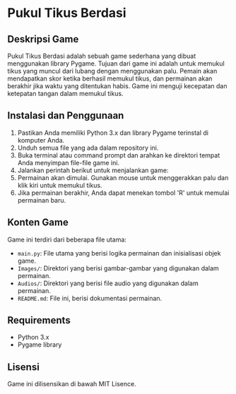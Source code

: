 # Pukul Tikus Berdasi

## Deskripsi Game
Pukul Tikus Berdasi adalah sebuah game sederhana yang dibuat menggunakan library Pygame. Tujuan dari game ini adalah untuk memukul tikus yang muncul dari lubang dengan menggunakan palu. Pemain akan mendapatkan skor ketika berhasil memukul tikus, dan permainan akan berakhir jika waktu yang ditentukan habis. Game ini menguji kecepatan dan ketepatan tangan dalam memukul tikus.

## Instalasi dan Penggunaan
1. Pastikan Anda memiliki Python 3.x dan library Pygame terinstal di komputer Anda.
2. Unduh semua file yang ada dalam repository ini.
3. Buka terminal atau command prompt dan arahkan ke direktori tempat Anda menyimpan file-file game ini.
4. Jalankan perintah berikut untuk menjalankan game:
5. Permainan akan dimulai. Gunakan mouse untuk menggerakkan palu dan klik kiri untuk memukul tikus.
6. Jika permainan berakhir, Anda dapat menekan tombol 'R' untuk memulai permainan baru.

## Konten Game
Game ini terdiri dari beberapa file utama:
- `main.py`: File utama yang berisi logika permainan dan inisialisasi objek game.
- `Images/`: Direktori yang berisi gambar-gambar yang digunakan dalam permainan.
- `Audios/`: Direktori yang berisi file audio yang digunakan dalam permainan.
- `README.md`: File ini, berisi dokumentasi permainan.

## Requirements
- Python 3.x
- Pygame library

## Lisensi
Game ini dilisensikan di bawah MIT Lisence.
